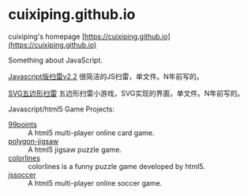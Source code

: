 cuixiping.github.io
====================

cuixiping's homepage  [https://cuixiping.github.io](https://cuixiping.github.io)

Something about JavaScript.


[Javascript版扫雷v2.2](http://cuixiping.github.io/minesweeper-2007.html)
很简洁的JS扫雷，单文件。N年前写的。

[SVG五边形扫雷](http://cuixiping.github.io/minesweeper-240.svg)
五边形扫雷小游戏，SVG实现的界面，单文件。N年前写的。

Javascript/html5 Game Projects: 
<dl>
	<dt><a href="https://github.com/cuixiping/99points">99points</a>
	<dd>A html5 multi-player online card game.
	<dt><a href="https://github.com/cuixiping/polygon-jigsaw">polygon-jigsaw</a>
	<dd>A html5 jigsaw puzzle game.
	<dt><a href="https://github.com/cuixiping/colorlines">colorlines</a>
	<dd>colorlines is a funny puzzle game developed by html5.
	<dt><a href="https://github.com/cuixiping/jssoccer">jssoccer</a>
	<dd>A html5 multi-player online soccer game.
</dl>	
